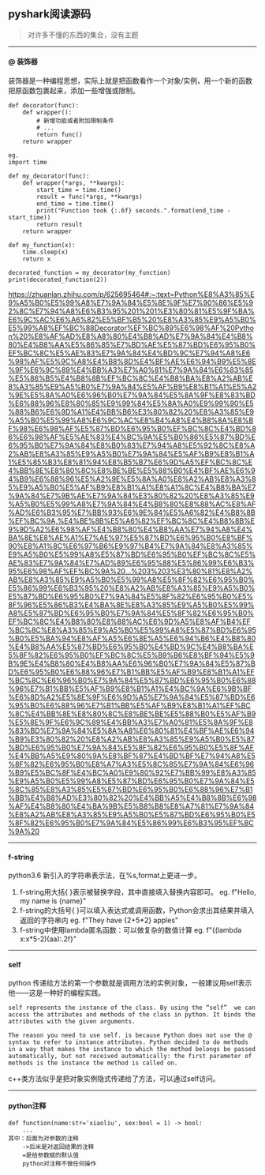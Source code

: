 ## pyshark阅读源码

>对许多不懂的东西的集合，没有主题

-------------------------

#### @ 装饰器

装饰器是一种编程思想，实际上就是把函数看作一个对象/实例，用一个新的函数把原函数包裹起来，添加一些增强或限制。

```
def decorator(func):  
    def wrapper():  
        # 新增功能或者附加限制条件  
        # ...   
        return func()  
    return wrapper

eg.
import time

def my_decorator(func):
    def wrapper(*args, **kwargs):
        start_time = time.time()
        result = func(*args, **kwargs)
        end_time = time.time()
        print("Function took {:.6f} seconds.".format(end_time - start_time))
        return result
    return wrapper

def my_function(x):
    time.sleep(x)
    return x

decorated_function = my_decorator(my_function)
print(decorated_function(2))
```
https://zhuanlan.zhihu.com/p/625695464#:~:text=Python%E8%A3%85%E9%A5%B0%E5%99%A8%E7%9A%84%E5%8E%9F%E7%90%86%E5%92%8C%E7%94%A8%E6%B3%95%201%201%E3%80%81%E5%9F%BA%E6%9C%AC%E6%A6%82%E5%BF%B5%20%E8%A3%85%E9%A5%B0%E5%99%A8%EF%BC%88Decorator%EF%BC%89%E6%98%AF%20Python%20%E8%AF%AD%E8%A8%80%E4%B8%AD%E7%9A%84%E4%B8%80%E4%B8%AA%E5%86%85%E7%BD%AE%E5%87%BD%E6%95%B0%EF%BC%8C%E5%AE%83%E7%9A%84%E4%BD%9C%E7%94%A8%E6%98%AF%E5%9C%A8%E4%B8%8D%E4%BF%AE%E6%94%B9%E5%8E%9F%E6%9C%89%E4%BB%A3%E7%A0%81%E7%9A%84%E6%83%85%E5%86%B5%E4%B8%8B%EF%BC%8C%E4%B8%BA%E8%A2%AB%E8%A3%85%E9%A5%B0%E7%9A%84%E5%AF%B9%E8%B1%A1%E5%A2%9E%E5%8A%A0%E6%96%B0%E7%9A%84%E5%8A%9F%E8%83%BD%E6%88%96%E8%80%85%E9%99%84%E5%8A%A0%E9%99%90%E5%88%B6%E6%9D%A1%E4%BB%B6%E3%80%82%20%E8%A3%85%E9%A5%B0%E5%99%A8%E6%9C%AC%E8%B4%A8%E4%B8%8A%E8%BF%98%E6%98%AF%E5%87%BD%E6%95%B0%EF%BC%8C%E4%BD%86%E6%98%AF%E5%AE%83%E4%BC%9A%E5%B0%86%E5%87%BD%E6%95%B0%E7%9A%84%E8%B0%83%E7%94%A8%E5%92%8C%E8%A2%AB%E8%A3%85%E9%A5%B0%E7%9A%84%E5%AF%B9%E8%B1%A1%E5%85%B3%E8%81%94%E8%B5%B7%E6%9D%A5%EF%BC%8C%E4%BB%8E%E8%80%8C%E8%BE%BE%E5%88%B0%E4%BF%AE%E6%94%B9%E6%88%96%E5%A2%9E%E5%8A%A0%E8%A2%AB%E8%A3%85%E9%A5%B0%E5%AF%B9%E8%B1%A1%E8%A1%8C%E4%B8%BA%E7%9A%84%E7%9B%AE%E7%9A%84%E3%80%82%20%E8%A3%85%E9%A5%B0%E5%99%A8%E7%9A%84%E4%B8%80%E8%88%AC%E8%AF%AD%E6%B3%95%E7%BB%93%E6%9E%84%E5%A6%82%E4%B8%8B%EF%BC%9A,%E4%BE%8B%E5%A6%82%EF%BC%8C%E4%B8%8B%E9%9D%A2%E6%98%AF%E4%B8%80%E4%B8%AA%E7%94%A8%E4%BA%8E%E8%AE%A1%E7%AE%97%E5%87%BD%E6%95%B0%E8%BF%90%E8%A1%8C%E6%97%B6%E9%97%B4%E7%9A%84%E8%A3%85%E9%A5%B0%E5%99%A8%E5%87%BD%E6%95%B0%EF%BC%8C%E5%AE%83%E7%9A%84%E7%AD%89%E6%95%88%E5%86%99%E6%B3%95%E6%98%AF%EF%BC%9A%20...%203%203%E3%80%81%E8%A2%AB%E8%A3%85%E9%A5%B0%E5%99%A8%E5%8F%82%E6%95%B0%E5%86%99%E6%B3%95%20%E8%A2%AB%E8%A3%85%E9%A5%B0%E5%87%BD%E6%95%B0%E7%9A%84%E5%8F%82%E6%95%B0%E5%8F%96%E5%86%B3%E4%BA%8E%E8%A3%85%E9%A5%B0%E5%99%A8%E5%87%BD%E6%95%B0%E7%9A%84%E5%8F%82%E6%95%B0%EF%BC%8C%E4%B8%80%E8%88%AC%E6%9D%A5%E8%AF%B4%EF%BC%8C%E8%A3%85%E9%A5%B0%E5%99%A8%E5%87%BD%E6%95%B0%E5%BA%94%E8%AF%A5%E6%8E%A5%E6%94%B6%E4%B8%80%E4%B8%AA%E5%87%BD%E6%95%B0%E4%BD%9C%E4%B8%BA%E5%8F%82%E6%95%B0%EF%BC%8C%E5%B9%B6%E8%BF%94%E5%9B%9E%E4%B8%80%E4%B8%AA%E6%96%B0%E7%9A%84%E5%87%BD%E6%95%B0%E6%88%96%E7%B1%BB%E5%AF%B9%E8%B1%A1%EF%BC%8C%E6%96%B0%E7%9A%84%E5%87%BD%E6%95%B0%E6%88%96%E7%B1%BB%E5%AF%B9%E8%B1%A1%E4%BC%9A%E6%9B%BF%E6%8D%A2%E5%8E%9F%E6%9D%A5%E7%9A%84%E5%87%BD%E6%95%B0%E6%88%96%E7%B1%BB%E5%AF%B9%E8%B1%A1%EF%BC%8C%E4%BB%8E%E8%80%8C%E8%BE%BE%E5%88%B0%E5%AF%B9%E5%8E%9F%E6%9C%89%E4%BB%A3%E7%A0%81%E5%8A%9F%E8%83%BD%E7%9A%84%E5%8A%A8%E6%80%81%E4%BF%AE%E6%94%B9%E3%80%82%20%E8%A2%AB%E8%A3%85%E9%A5%B0%E5%87%BD%E6%95%B0%E7%9A%84%E5%8F%82%E6%95%B0%E5%8F%AF%E4%BB%A5%E9%80%9A%E8%BF%87%E4%BD%BF%E7%94%A8%E5%8F%82%E6%95%B0%E8%A7%A3%E5%8C%85%E7%9A%84%E6%96%B9%E5%BC%8F%E4%BC%A0%E9%80%92%E7%BB%99%E8%A3%85%E9%A5%B0%E5%99%A8%E5%87%BD%E6%95%B0%E7%9A%84%E5%8C%85%E8%A3%85%E5%87%BD%E6%95%B0%E6%88%96%E7%B1%BB%E4%B8%AD%E3%80%82%20%E4%BB%A5%E4%B8%8B%E6%98%AF%E4%B8%80%E4%BA%9B%E5%B8%B8%E8%A7%81%E7%9A%84%E8%A2%AB%E8%A3%85%E9%A5%B0%E5%87%BD%E6%95%B0%E5%8F%82%E6%95%B0%E7%9A%84%E5%86%99%E6%B3%95%EF%BC%9A%20

-----------------------------------

#### f-string

python3.6 新引入的字符串表示法，在%s,format上更进一步。
1.  f-string用大括{ }表示被替换字段，其中直接填入替换内容即可。 eg. f"Hello, my name is {name}"
2.  f-string的大括号{ }可以填入表达式或调用函数，Python会求出其结果并填入返回的字符串内 eg. f"They have {2+5*2} apples"
3.  f-string中使用lambda匿名函数：可以做复杂的数值计算 eg. f"{(lambda x:x*5-2)(aa):.2f}"

--------------------------

#### self

python 传递给方法的第一个参数就是调用方法的实例对象，一般建议用self表示他——这是一种好的编程实践。
```
self represents the instance of the class. By using the “self”  we can access the attributes and methods of the class in python. It binds the attributes with the given arguments.

The reason you need to use self. is because Python does not use the @ syntax to refer to instance attributes. Python decided to do methods in a way that makes the instance to which the method belongs be passed automatically, but not received automatically: the first parameter of methods is the instance the method is called on.
```

c++类方法似乎是把对象实例隐式传递给了方法，可以通过self访问。

--------------------------------------------

#### python注释
```
def function(name:str='xiaoliu', sex:bool = 1) -> bool:
    ...
其中：后面为对参数的注释
    ->后米是对返回结果的注释
    =是给参数赋的默认值
    python对注释不做任何操作
```